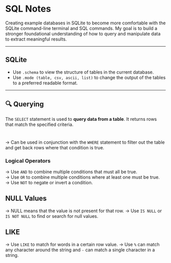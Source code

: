 # SQL Notes

Creating example databases in SQLite to become more comfortable with the SQLite command-line terminal and SQL commands. My goal is to build a stronger foundational understanding of how to query and manipulate data to extract meaningful results.

---

## SQLite

- Use `.schema` to view the structure of tables in the current database.
- Use `.mode (table, csv, ascii, list)` to change the output of the tables to a preferred readable format.

---

## 🔍 Querying

The `SELECT` statement is used to **query data from a table**. It returns rows that match the specified criteria.

#

-> Can be used in conjunction with the `WHERE` statement to filter out the table and get back rows where that condition is true.

### Logical Operators

-> Use `AND` to combine multiple conditions that must all be true.  
-> Use `OR` to combine multiple conditions where at least one must be true.  
-> Use `NOT` to negate or invert a condition.

## NULL Values

-> NULL means that the value is not present for that row.
-> Use `IS NULL` or `IS NOT NULL` to find or search for null values.

## LIKE

-> Use `LIKE` to match for words in a certain row value.
-> Use `%` can match any character around the string and `-` can match a single character in a string.
